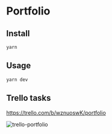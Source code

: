 # Portfolio

## Install

```
yarn
```

## Usage

```
yarn dev
```

## Trello tasks

https://trello.com/b/wznuoswK/portfolio

![trello-portfolio](https://user-images.githubusercontent.com/9354045/153849358-7b9baa33-e983-408b-878f-bd542688ca1b.png)
